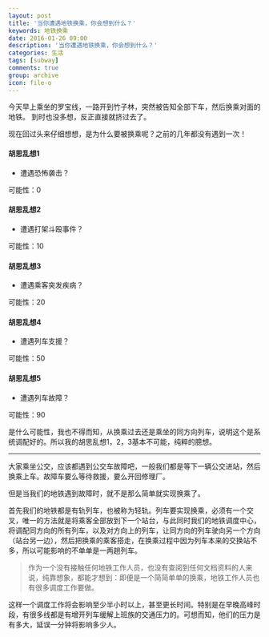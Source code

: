 ```yaml
---
layout: post
title: '当你遭遇地铁换乘，你会想到什么？'
keywords: 地铁换乘
date: 2016-01-26 09:00
description: '当你遭遇地铁换乘，你会想到什么？'
categories: 生活
tags: [subway]
comments: true
group: archive
icon: file-o
---
```


今天早上乘坐的罗宝线，一路开到竹子林，突然被告知全部下车，然后换乘对面的地铁。
到时也没多想，反正直接就挤过去了。

<!--more-->

现在回过头来仔细想想，是为什么要被换乘呢？之前的几年都没有遇到一次！

#### 胡思乱想1 ####

- 遭遇恐怖袭击？

可能性：0

#### 胡思乱想2 ####

- 遭遇打架斗殴事件？

可能性：10

#### 胡思乱想3 ####

- 遭遇乘客突发疾病？

可能性：20

#### 胡思乱想4 ####

- 遭遇列车支援？

可能性：50

#### 胡思乱想5 ####

- 遭遇列车故障？

可能性：90

是什么可能性，我也不得而知，从换乘过去还是乘坐的同方向列车，说明这个是系统调配好的。所以我的胡思乱想1，2，3基本不可能，纯粹的臆想。

----

大家乘坐公交，应该都遇到公交车故障吧，一般我们都是等下一辆公交进站，然后换乘上车。故障车要么等待救援，要么开回修理厂。

但是当我们的地铁遇到故障时，就不是那么简单就实现换乘了。

首先我们的地铁都是有轨列车，也被称为轻轨。列车要实现换乘，必须有一个交叉，唯一的方法就是将乘客全部放到下一个站台，与此同时我们的地铁调度中心，将调配同方向的所有列车，以及对方向上的列车，让同方向的列车驶向另一个方向（站台另一边），然后把换乘的乘客搭走，在换乘过程中因为列车本来的交换站不多，所以可能影响的不单单是一两趟列车。

>作为一个没有接触任何地铁工作人员，也没有查阅到任何文档资料的人来说，纯靠想象，都能才想到：即便是一个简简单单的换乘，地铁工作人员也有很多调度工作要做。

这样一个调度工作将会影响至少半小时以上，甚至更长时间。特别是在早晚高峰时段，有很多线都是有增开列车缓解上班族的交通压力的。可想而知，他们的压力是有多大，延误一分钟将影响多少人。

